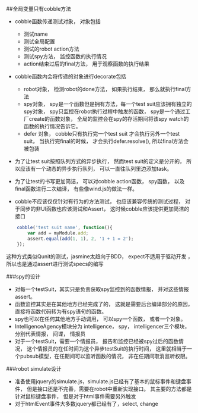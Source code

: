 ##全局变量只有cobble方法   
* cobble函数传递测试对象， 对象包括  
    - 测试name  
    - 测试全局配置  
    - 测试的robot action方法
    - 测试spy方法， 监控函数的执行情况 
    - action结束过后的final方法， 用于观察函数的执行结果 
     
* cobble函数内会将传递的对象进行decorate包括 
    - robot对象， 检测robot的done方法， 如果执行结束， 那么就执行final方法    
    - spy对象， spy是一个函数但是拥有方法，每一个test suit应该拥有独立的spy对象， spy只监控在robot执行过程中触发的函数， spy是一个通过工厂create的函数对象， 全局的监控会在spy的存活期间将该spy watch的函数的执行情况告诉它。  
    - defer 对象， cobble只有执行完一个test suit 才会执行另外一个test suit， 当执行完final的时候， 才会执行defer.resolve(), 所以final方法会被包装   
* 为了让test suit按照队列方式的异步执行， 然而test suit的定义是分开的， 所以应该有一个动态的异步执行队列， 可以一直往队列里边添加task。  

* 为了让test的书写更加简洁， 可以对cobble action函数， spy函数， 以及final函数进行二次编译， 有些像wind.js的做法一样。  
 
*  cobble不应该仅仅针对有行为的方法测试， 也应该兼容传统的测试过程， 对于同步的非UI函数也应该测试和Assert， 这时候cobble应该提供更加简洁的接口    
```javascript 
    cobble('test suit name', function(){
        var add = myModule.add;
        assert.equal(add(1, 1), 2, '1 + 1 = 2');
    });  
```
这种方式类似Qunit的测试，jasmine太趋向于BDD， expect不适用于驱动开发 ， 所以也是通过assert进行测试specs的编写  


###spy的设计
* 对每一个testSuit，其实只是负责获取spy监控到的函数情报， 并对这些情报assert。 
* 函数监控其实是在其他地方已经完成了的， 这就是需要后台编译部分的原因， 直接将函数代码转为有spy语句的函数。
* spy也可以在任何其他地方手动调用， 可以spy一个函数， 或者一个对象。 
* IntelligenceAgency模块分为 intelligence， spy， intelligencer三个模块， 分别代表情报， 间谍， 情报员 
* 对于一个testSuit，需要一个情报员， 报告和监控已经被spy过后的函数情况， 这个情报员的在任时间为这个异步testSuit的执行时间， 这里就相当于一个pubsub模型，在任期间可以监听函数的情况， 非在任期间取消监听权限。     

###robot simulate设计  
* 准备使用jquery的simulate.js，simulate.js已经有了基本的鼠标事件和键盘事件， 但是接口还是不完善，需要在robot中重新实现接口。 其主要的方法都是针对鼠标键盘事件， 但是对于html事件需要另外触发   
* 对于htmlEvent事件大多数jquery都已经有了，select, change
